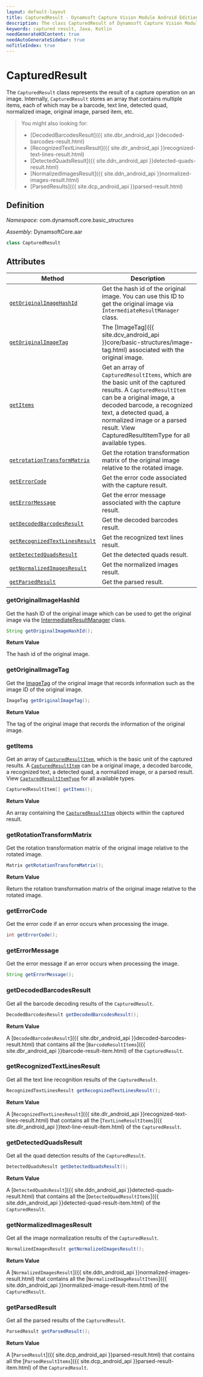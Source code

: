 ```yaml
---
layout: default-layout
title: CapturedResult - Dynamsoft Capture Vision Module Android Edition API Reference
description: The class CapturedResult of Dynamsoft Capture Vision Module represents the result of a capture operation on an image, which contains multiple items such as barcode, text line, detected quad, normalized image, original image, parsed item, etc.
keywords: captured result, Java, Kotlin
needGenerateH3Content: true
needAutoGenerateSidebar: true
noTitleIndex: true
---
```


# CapturedResult

The `CapturedResult` class represents the result of a capture operation on an image. Internally, `CapturedResult` stores an array that contains multiple items, each of which may be a barcode, text line, detected quad, normalized image, original image, parsed item, etc.

> You might also looking for:
>
> - [DecodedBarcodesResult]({{ site.dbr_android_api }}decoded-barcodes-result.html)
> - [RecognizedTextLinesResult]({{ site.dlr_android_api }}recognized-text-lines-result.html)
> - [DetectedQuadsResult]({{ site.ddn_android_api }}detected-quads-result.html)
> - [NormalizedImagesResult]({{ site.ddn_android_api }}normalized-images-result.html)
> - [ParsedResults]({{ site.dcp_android_api }}parsed-result.html)

## Definition

*Namespace:* com.dynamsoft.core.basic_structures

*Assembly:* DynamsoftCore.aar

```java
class CapturedResult
```

## Attributes

| Method | Description |
| ------ | ----------- |
| [`getOriginalImageHashId`](#getoriginalimagehashid) | Get the hash id of the original image. You can use this ID to get the original image via `IntermediateResultManager` class. |
| [`getOriginalImageTag`](#getoriginalimagetag) | The [ImageTag]({{ site.dcv_android_api }}core/basic-structures/image-tag.html) associated with the original image. |
| [`getItems`](#getitems) | Get an array of `CapturedResultItems`, which are the basic unit of the captured results. A `CapturedResultItem` can be a original image, a decoded barcode, a recognized text, a detected quad, a normalized image or a parsed result. View CapturedResultItemType for all available types. |
| [`getrotationTransformMatrix`](#getrotationtransformmatrix) | Get the  rotation transformation matrix of the original image relative to the rotated image. |
| [`getErrorCode`](#geterrorcode) | Get the error code associated with the capture result. |
| [`getErrorMessage`](#geterrormessage) | Get the error message associated with the capture result. |
| [`getDecodedBarcodesResult`](#getdecodedbarcodesresult) | Get the decoded barcodes result. |
| [`getRecognizedTextLinesResult`](#getrecognizedtextlinesresult) | Get the recognized text lines result. |
| [`getDetectedQuadsResult`](#getdetectedquadsresult) | Get the detected quads result. |
| [`getNormalizedImagesResult`](#getnormalizedimagesresult) | Get the normalized images result. |
| [`getParsedResult`](#getparsedresult) | Get the parsed result. |

### getOriginalImageHashId

Get the hash ID of the original image which can be used to get the original image via the [IntermediateResultManager](../intermediate-results/intermediate-result-manager.md) class.

```java
String getOriginalImageHashId();
```

**Return Value**

The hash id of the original image.

### getOriginalImageTag

Get the [ImageTag](image-tag.md) of the original image that records information such as the image ID of the original image.

```java
ImageTag getOriginalImageTag();
```

**Return Value**

The tag of the original image that records the information of the original image.

### getItems

Get an array of [`CapturedResultItem`](captured-result-item.md), which is the basic unit of the captured results. A [`CapturedResultItem`](captured-result-item.md) can be a original image, a decoded barcode, a recognized text, a detected quad, a normalized image, or a parsed result. View [`CapturedResultItemType`]({{site.dcv_enumerations}}core/captured-result-item-type.html) for all available types.

```java
CapturedResultItem[] getItems();
```

**Return Value**

An array containing the [`CapturedResultItem`](captured-result-item.md) objects within the captured result.

### getRotationTransformMatrix

Get the rotation transformation matrix of the original image relative to the rotated image.

```java
Matrix getRotationTransformMatrix();
```

**Return Value**

Return the rotation transformation matrix of the original image relative to the rotated image.

### getErrorCode

Get the error code if an error occurs when processing the image.

```java
int getErrorCode();
```

### getErrorMessage

Get the error message if an error occurs when processing the image.

```java
String getErrorMessage();
```

### getDecodedBarcodesResult

Get all the barcode decoding results of the `CapturedResult`.

```java
DecodedBarcodesResult getDecodedBarcodesResult();
```

**Return Value**

A [`DecodedBarcodesResult`]({{ site.dbr_android_api }}decoded-barcodes-result.html) that contains all the [`BarcodeResultItems`]({{ site.dbr_android_api }}barcode-result-item.html) of the `CapturedResult`.

### getRecognizedTextLinesResult

Get all the text line recognition results of the `CapturedResult`.

```java
RecognizedTextLinesResult getRecognizedTextLinesResult();
```

**Return Value**

A [`RecognizedTextLinesResult`]({{ site.dlr_android_api }}recognized-text-lines-result.html) that contains all the [`TextLineResultItems`]({{ site.dlr_android_api }}text-line-result-item.html) of the `CapturedResult`.

### getDetectedQuadsResult

Get all the quad detection results of the `CapturedResult`.

```java
DetectedQuadsResult getDetectedQuadsResult();
```

**Return Value**

A [`DetectedQuadsResult`]({{ site.ddn_android_api }}detected-quads-result.html) that contains all the [`DetectedQuadResultItems`]({{ site.ddn_android_api }}detected-quad-result-item.html) of the `CapturedResult`.

### getNormalizedImagesResult

Get all the image normalization results of the `CapturedResult`.

```java
NormalizedImagesResult getNormalizedImagesResult();
```

**Return Value**

A [`NormalizedImagesResult`]({{ site.ddn_android_api }}normalized-images-result.html) that contains all the [`NormalizedImageResultItems`]({{ site.ddn_android_api }}normalized-image-result-item.html) of the `CapturedResult`.

### getParsedResult

Get all the parsed results of the `CapturedResult`.

```java
ParsedResult getParsedResult();
```

**Return Value**

A [`ParsedResult`]({{ site.dcp_android_api }}parsed-result.html) that contains all the [`ParsedResultItems`]({{ site.dcp_android_api }}parsed-result-item.html) of the `CapturedResult`.
